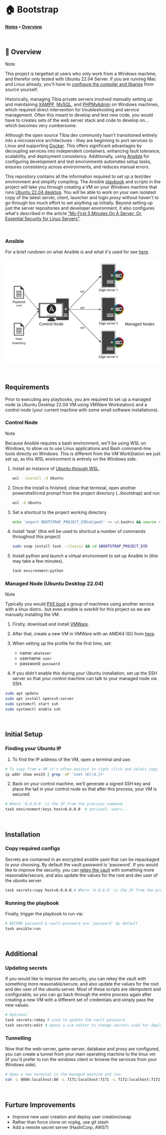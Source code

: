 # 🏠 Bootstrap

**[Notes](#Notes) • [Overview](#Requirements)**

<br>

## 📖 Overview

> [!NOTE]
>
> This project is targetted at users who only work from a Windows machine, and therefor only tested with Ubuntu 22.04 Server.  If you are running Mac and Linux already, you'll have to [configure the compiler and libaries](#) from source yourself.

Historically, managing Tibia private servers involved manually setting up and maintaining [XAMPP](https://www.apachefriends.org/), [MySQL](https://www.mysql.com/), and [PHPMyAdmin](https://www.phpmyadmin.net/) on Windows machines, which required direct intervention for troubleshooting and service management.  Often this meant to develop and test new code, you would have to creates sets of the web server stack and code to develop on... which becomes very cumbersome.

Although the open source Tibia dev community hasn't transitioned entirely into a microservice architectures - they are beginning to port services to Linux and supporting [Docker](https://www.docker.com/).  This offers significant advantages by decoupling services into independent containers, enhancing fault tolerance, scalability, and deployment consistency. Additionally, using [Ansible](https://www.ansible.com/) for configuring development and test environments automates setup tasks, ensures consistency across environments, and reduces manual errors.

This repository contains all the information required to set up a test/dev environment and simplify compiling.  The Ansible [playbook](ansible\bootstrap\playbooks\initialise.yml) and scripts in the project will take you through creating a VM on your Windows machine that runs [Ubuntu 22.04 desktop](https://releases.ubuntu.com/jammy/).  You will be able to work on your own isolated copy of the latest server, client, launcher and login proxy without haven't to go through too much effort to set anything up initially.  Beyond setting up just the server repositories and developer environment, it also configures what's described in the article ["My First 5 Minutes On A Server; Or, Essential Security for Linux Servers"](https://web.archive.org/web/20201112012219/https://plusbryan.com/my-first-5-minutes-on-a-server-or-essential-security-for-linux-servers). 

<br>

### Ansible
For a brief rundown on what Ansible is and what it's used for see [here](https://pronteff.com/understanding-ansible-concepts/).

![Ansible](docs/src/assets/images/ansible.jpg)

<br>

## Requirements

Prior to executing any playbooks, you are required to set up a managed node (a Ubuntu Desktop 22.04 VM using VMWare Workstation) and a control node (your current machine with some small software installations).

### Control Node

> [!NOTE]
>
> Because Ansible requires a bash environment, we'll be using WSL on Windows, to allow us to use Linux applications and Bash command-line tools directly on Windows.  This is different from the VM WorkStation we just set up, as this WSL environment is entirely on the Windows side.

1. Install an instance of [Ubuntu through WSL](https://learn.microsoft.com/en-us/windows/wsl/install).
    ```bash
    wsl --install -d Ubuntu
    ```

2. Once the install is finished, close that terminal, open another powershell/cmd prompt from the project directory (../bootstrap) and run:
    ```bash
    wsl -d Ubuntu
    ```

3. Set a shortcut to the project working directory
    ```bash
    echo 'export BOOTSTRAP_PROJECT_DIR=$(pwd)' >> ~/.bashrc && source ~/.bashrc
    ```

4. Install 'task' (this will be used to shortcut a number of commands throughout this project)
    ```bash
    sudo snap install task --classic && cd $BOOTSTRAP_PROJECT_DIR
    ```

5. Install python and launch a virtual environment to set up Ansible in (this may take a few minutes).
    ```bash
    task environment:python
    ```

### Managed Node (Ubuntu Desktop 22.04)

> [!NOTE]
>
> Typically you would [PXE boot](https://www.reddit.com/r/homelab/comments/p4v4w4/eli5_pxe_boot_how_do_i_simply_install_ubuntu_from/) a group of machines using another service with a linux distro.. but even ansible is overkill for this project so we are manually installing the VM.

1. Firstly, download and install [VMWare](https://softwareupdate.vmware.com/cds/vmw-desktop/ws/17.5.1/23298084/windows/core/).

2. After that, create a new VM in VMWare with an AMD64 ISO from [here](https://releases.ubuntu.com/jammy/).  

3. When setting up the profile for the first time, set:
    - name: ```whatever```
    - username: ```user```
    - password: ```password```

4. If you didn't enable this during your Ubuntu installation, set up the SSH server so that your control machine can talk to your managed node via SSH.
```sh
sudo apt update
sudo apt install openssh-server
sudo systemctl start ssh
sudo systemctl enable ssh
```

<br>

## Initial Setup

### Finding your Ubuntu IP

1. To find the IP address of the VM, open a terminal and use:
```sh
# To copy from a VM it's often easiest to right click and select copy
ip addr show ens33 | grep -oP 'inet \K[\d.]+'
```

2.  Back on your control machine, we'll generate a signed SSH key and place the tail in your control node so that after this process, your VM is secured:
```sh
# Where '0.0.0.0' is the IP from the previous command
task environment:keys host=0.0.0.0  # optional: user=...
```

<br>

## Installation

### Copy required configs

Secrets are contained in an encrypted ansible yaml that can be repackaged to your choosing. By default the vault password is 'password'.  If you would like to improve the security, you can [rekey the vault](#Updating-secrets) with something more reasonable/secure, and also update the values for the root and dev user of the ubuntu server.

```sh
task secrets:copy host=0.0.0.0 # Where '0.0.0.0' is the IP from the previous command
```

### Running the playbook

Finally, trigger the playbook to run via:

```sh
# BECOME password & vault-password are 'password' by default
task ansible:run
```

<br>

## Additional

### Updating secrets

If you would like to improve the security, you can rekey the vault with something more reasonable/secure, and also update the values for the root and dev user of the ubuntu server.  Most of these scripts are idempotent and configurable, so you can go back through the entire process again after creating a new VM with a different set of credentials and simply pass the new values.

```sh
# Optional
task secrets:rekey # used to update the vault password
task secrets:edit # opens a vim editor to change secrets used for deployments
```

### Tunnelling

Now that the web-server, game-server, database and proxy are configured, you can create a tunnel from your main operating machine to the linux vm (if you'd prefer to run the windows client or browse the services from your Windows side).
```sh
# Open a new terminal in the managed machine and run:
ssh -L 8080:localhost:80 -L 7171:localhost:7171 -L 7172:localhost:7172 -L 22:localhost:22 -L 3306:localhost:3306 $SERVER_USER@$SERVER_IP
```

<br>

## Furture Improvements

- Improve new user creation and deploy user creation/swap
- Rather than force clone on vcpkg, use git stash
- Add a remote secret server (HashiCorp, AWS?)
